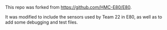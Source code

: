 This repo was forked from https://github.com/HMC-E80/E80.

It was modified to include the sensors used by Team 22 in E80, as well as to add some debugging and test files.